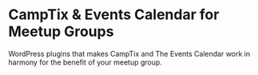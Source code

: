 CampTix & Events Calendar for Meetup Groups
===========================================

WordPress plugins that makes CampTix and The Events Calendar work in harmony for the benefit of your meetup group.
